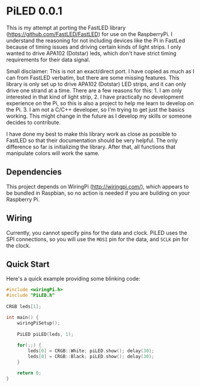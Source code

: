 PiLED 0.0.1
===========

This is my attempt at porting the FastLED library (https://github.com/FastLED/FastLED) for use on the RaspberryPi.  I understand the reasoning for not including devices like the Pi in FastLed because of timing issues and driving certain kinds of light strips.
I only wanted to drive APA102 (Dotstar) leds, which don't have strict timing requirements for their data signal.

Small disclaimer: This is not an exact/direct port.  I have copied as much as I can from FastLED verbatim, but there are some missing features.  This library is only set up to drive APA102 (Dotstar) LED strips, and it can only drive one strand at a time.
There are a few reasons for this: 1. I am only interested in that kind of light strip, 2. I have practically no development experience on the Pi, so this is also a project to help me learn to develop on the Pi. 3. I am not a C/C++ developer, so I'm trying to get just the basics working.
This might change in the future as I develop my skills or someone decides to contribute.

I have done my best to make this library work as close as possible to FastLED so that their documentation should be very helpful. The only difference so far is initializing the library. After that, all functions that manipulate colors will work the same.

## Dependencies

This project depends on WiringPi (http://wiringpi.com/), which appears to be bundled in Raspbian, so no action is needed if you are building on your Raspberry Pi.

## Wiring

Currently, you cannot specify pins for the data and clock.  PiLED uses the SPI connections, so you will use the `MOSI` pin for the data, and `SCLK` pin for the clock.

## Quick Start
Here's a quick example providing some blinking code:
```C++
#include <wiringPi.h>
#include "PiLED.h"
 
CRGB leds[1];

int main() {
	wiringPiSetup();
	
	PiLED piLED(leds, 1);
	
	for(;;) {
		leds[0] = CRGB::White; piLED.show(); delay(30); 
		leds[0] = CRGB::Black; piLED.show(); delay(30);
	}

	return 0;
}
```
